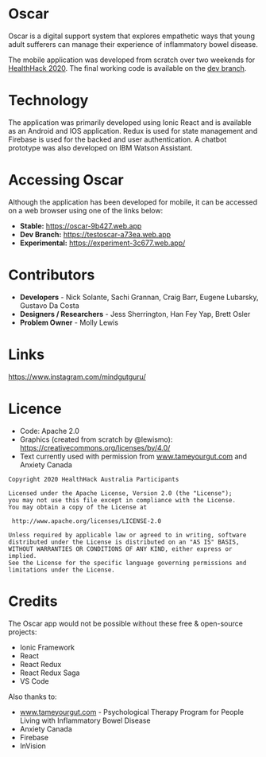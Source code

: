 # Oscar

Oscar is a digital support system that explores empathetic ways that young adult sufferers can manage their experience of inflammatory bowel disease.

The mobile application was developed from scratch over two weekends for [HealthHack 2020](https://www.healthhack.com.au/). The final working code is available on the [dev branch](https://github.com/HealthHackAu2020/Oscar/tree/dev).

# Technology

The application was primarily developed using Ionic React and is available as an Android and IOS application. Redux is used for state management and Firebase is used for the backed and user authentication. A chatbot prototype was also developed on IBM Watson Assistant.

# Accessing Oscar

Although the application has been developed for mobile, it can be accessed on a web browser using one of the links below:

- **Stable:** https://oscar-9b427.web.app
- **Dev Branch:** https://testoscar-a73ea.web.app
- **Experimental:** https://experiment-3c677.web.app/

# Contributors

- **Developers** - Nick Solante, Sachi Grannan, Craig Barr, Eugene Lubarsky, Gustavo Da Costa
- **Designers / Researchers** - Jess Sherrington, Han Fey Yap, Brett Osler
- **Problem Owner** - Molly Lewis

# Links

https://www.instagram.com/mindgutguru/

# Licence

* Code: Apache 2.0
* Graphics (created from scratch by @lewismo): https://creativecommons.org/licenses/by/4.0/
* Text currently used with permission from www.tameyourgut.com and Anxiety Canada

```
Copyright 2020 HealthHack Australia Participants

Licensed under the Apache License, Version 2.0 (the "License");
you may not use this file except in compliance with the License.
You may obtain a copy of the License at

 http://www.apache.org/licenses/LICENSE-2.0

Unless required by applicable law or agreed to in writing, software
distributed under the License is distributed on an "AS IS" BASIS,
WITHOUT WARRANTIES OR CONDITIONS OF ANY KIND, either express or implied.
See the License for the specific language governing permissions and
limitations under the License.
```

# Credits

The Oscar app would not be possible without these free & open-source projects:

* Ionic Framework
* React
* React Redux
* React Redux Saga
* VS Code

Also thanks to:

* www.tameyourgut.com - Psychological Therapy Program for People Living with Inflammatory Bowel Disease
* Anxiety Canada
* Firebase
* InVision
